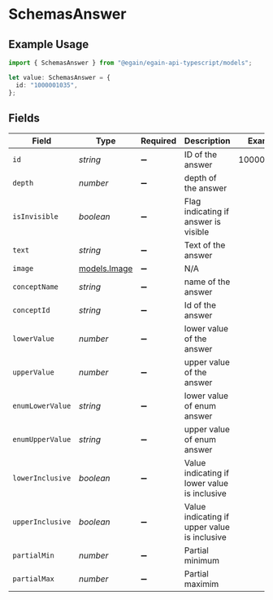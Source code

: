 # SchemasAnswer

## Example Usage

```typescript
import { SchemasAnswer } from "@egain/egain-api-typescript/models";

let value: SchemasAnswer = {
  id: "1000001035",
};
```

## Fields

| Field                                        | Type                                         | Required                                     | Description                                  | Example                                      |
| -------------------------------------------- | -------------------------------------------- | -------------------------------------------- | -------------------------------------------- | -------------------------------------------- |
| `id`                                         | *string*                                     | :heavy_minus_sign:                           | ID of the answer                             | 1000001035                                   |
| `depth`                                      | *number*                                     | :heavy_minus_sign:                           | depth of the answer                          |                                              |
| `isInvisible`                                | *boolean*                                    | :heavy_minus_sign:                           | Flag indicating if answer is visible         |                                              |
| `text`                                       | *string*                                     | :heavy_minus_sign:                           | Text of the answer                           |                                              |
| `image`                                      | [models.Image](../models/image.md)           | :heavy_minus_sign:                           | N/A                                          |                                              |
| `conceptName`                                | *string*                                     | :heavy_minus_sign:                           | name of the answer                           |                                              |
| `conceptId`                                  | *string*                                     | :heavy_minus_sign:                           | Id of the answer                             |                                              |
| `lowerValue`                                 | *number*                                     | :heavy_minus_sign:                           | lower value of the answer                    |                                              |
| `upperValue`                                 | *number*                                     | :heavy_minus_sign:                           | upper value of the answer                    |                                              |
| `enumLowerValue`                             | *string*                                     | :heavy_minus_sign:                           | lower value of enum answer                   |                                              |
| `enumUpperValue`                             | *string*                                     | :heavy_minus_sign:                           | upper value of enum answer                   |                                              |
| `lowerInclusive`                             | *boolean*                                    | :heavy_minus_sign:                           | Value indicating if lower value is inclusive |                                              |
| `upperInclusive`                             | *boolean*                                    | :heavy_minus_sign:                           | Value indicating if upper value is inclusive |                                              |
| `partialMin`                                 | *number*                                     | :heavy_minus_sign:                           | Partial minimum                              |                                              |
| `partialMax`                                 | *number*                                     | :heavy_minus_sign:                           | Partial maximim                              |                                              |